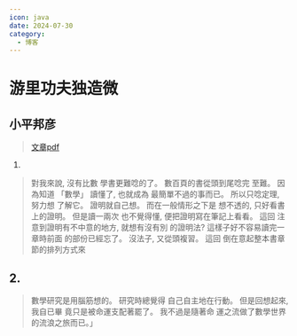 ```yaml
---
icon: java
date: 2024-07-30
category:
  - 博客
---
```


# 游里功夫独造微

<!-- more -->

## 小平邦彦

> [文章pdf](https://www.math.sinica.edu.tw/media/pdf/d251/25105.pdf)

1. 

> 對我來說, 沒有比數
學書更難唸的了。 數百頁的書從頭到尾唸完
至難。 因為知道 「數學」 讀懂了, 也就成為
最簡單不過的事而已。 所以只唸定理, 努力想
了解它。 證明就自己想。 而在一般情形之下是
想不透的, 只好看書上的證明。 但是讀一兩次
也不覺得懂, 便把證明寫在筆記上看看。 這回
注意到證明有不中意的地方, 就想有沒有別
的證明法? 這樣子好不容易讀完一章時前面
的部份已經忘了。 沒法子, 又從頭複習。 這回
倒在意起整本書章節的排列方式來


## 2. 

>數學研究是用腦筋想的。 研究時總覺得
自己自主地在行動。 但是回想起來, 我自已畢
竟只是被命運支配著罷了。 我不過是隨著命
運之流做了數學世界的流浪之旅而已。」